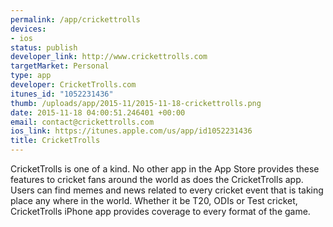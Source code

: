 ```yaml
--- 
permalink: /app/crickettrolls
devices: 
- ios
status: publish
developer_link: http://www.crickettrolls.com
targetMarket: Personal
type: app
developer: CricketTrolls.com
itunes_id: "1052231436"
thumb: /uploads/app/2015-11/2015-11-18-crickettrolls.png
date: 2015-11-18 04:00:51.246401 +00:00
email: contact@crickettrolls.com
ios_link: https://itunes.apple.com/us/app/id1052231436
title: CricketTrolls
---
```


CricketTrolls is one of a kind. No other app in the App Store provides these features to cricket fans around the world as does the CricketTrolls app. Users can find memes and news related to every cricket event that is taking place any where in the world. Whether it be T20, ODIs or Test cricket, CricketTrolls iPhone app provides coverage to every format of the game. 
